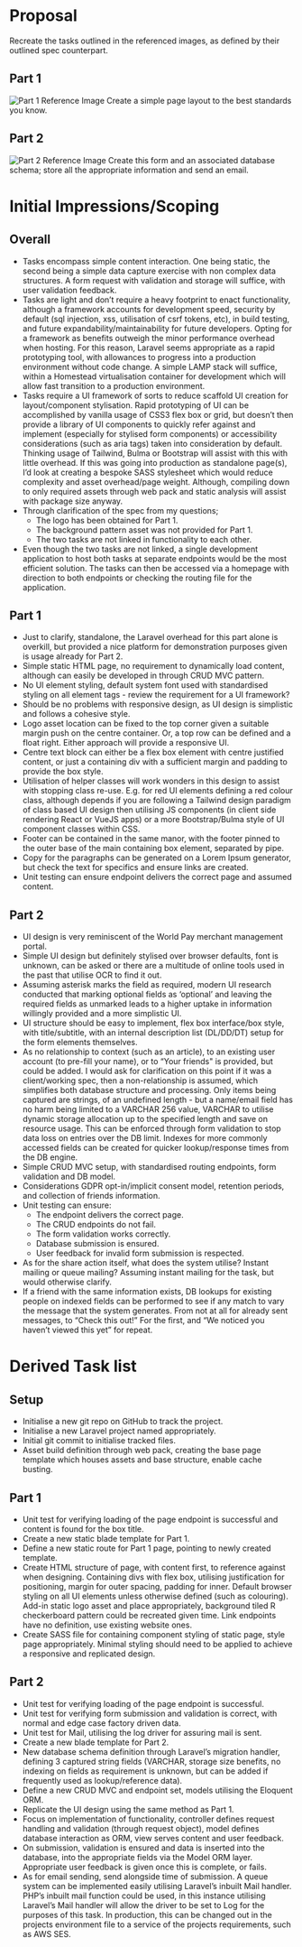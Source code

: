 # Proposal
Recreate the tasks outlined in the referenced images, as defined by their outlined spec counterpart.

## Part 1
![Part 1 Reference Image](https://raw.githubusercontent.com/othyn/challenge/master/plan/assets/part_1.png)
Create a simple page layout to the best standards you know.

## Part 2
![Part 2 Reference Image](https://raw.githubusercontent.com/othyn/challenge/master/plan/assets/part_2.png)
Create this form and an associated database schema; store all the appropriate information and send an email.

# Initial Impressions/Scoping

## Overall
- Tasks encompass simple content interaction. One being static, the second being a simple data capture exercise with non complex data structures. A form request with validation and storage will suffice, with user validation feedback.
- Tasks are light and don’t require a heavy footprint to enact functionality, although a framework accounts for development speed, security by default (sql injection, xss, utilisation of csrf tokens, etc), in build testing, and future expandability/maintainability for future developers. Opting for a framework as benefits outweigh the minor performance overhead when hosting. For this reason, Laravel seems appropriate as a rapid prototyping tool, with allowances to progress into a production environment without code change. A simple LAMP stack will suffice, within a Homestead virtualisation container for development which will allow fast transition to a production environment.
- Tasks require a UI framework of sorts to reduce scaffold UI creation for layout/component stylisation. Rapid prototyping of UI can be accomplished by vanilla usage of CSS3 flex box or grid, but doesn’t then provide a library of UI components to quickly refer against and implement (especially for stylised form components) or accessibility considerations (such as aria tags) taken into consideration by default. Thinking usage of Tailwind, Bulma or Bootstrap will assist with this with little overhead. If this was going into production as standalone page(s), I’d look at creating a bespoke SASS stylesheet which would reduce complexity and asset overhead/page weight. Although, compiling down to only required assets through web pack and static analysis will assist with package size anyway.
- Through clarification of the spec from my questions;
    - The logo has been obtained for Part 1.
    - The background pattern asset was not provided for Part 1.
    - The two tasks are not linked in functionality to each other.
- Even though the two tasks are not linked, a single development application to host both tasks at separate endpoints would be the most efficient solution. The tasks can then be accessed via a homepage with direction to both endpoints or checking the routing file for the application.

## Part 1
- Just to clarify, standalone, the Laravel overhead for this part alone is overkill, but provided a nice platform for demonstration purposes given is usage already for Part 2.
- Simple static HTML page, no requirement to dynamically load content, although can easily be developed in through CRUD MVC pattern.
- No UI element styling, default system font used with standardised styling on all element tags - review the requirement for a UI framework?
- Should be no problems with responsive design, as UI design is simplistic and follows a cohesive style.
- Logo asset location can be fixed to the top corner given a suitable margin push on the centre container. Or, a top row can be defined and a float right. Either approach will provide a responsive UI.
- Centre text block can either be a flex box element with centre justified content, or just a containing div with a sufficient margin and padding to provide the box style.
- Utilisation of helper classes will work wonders in this design to assist with stopping class re-use. E.g. for red UI elements defining a red colour class, although depends if you are following a Tailwind design paradigm of class based UI design then utilising JS components (in client side rendering React or VueJS apps) or a more Bootstrap/Bulma style of UI component classes within CSS.
- Footer can be contained in the same manor, with the footer pinned to the outer base of the main containing box element, separated by pipe.
- Copy for the paragraphs can be generated on a Lorem Ipsum generator, but check the text for specifics and ensure links are created.
- Unit testing can ensure endpoint delivers the correct page and assumed content.

## Part 2
- UI design is very reminiscent of the World Pay merchant management portal.
- Simple UI design but definitely stylised over browser defaults, font is unknown, can be asked or there are a multitude of online tools used in the past that utilise OCR to find it out.
- Assuming asterisk marks the field as required, modern UI research conducted that marking optional fields as ‘optional’ and leaving the required fields as unmarked leads to a higher uptake in information willingly provided and a more simplistic UI.
- UI structure should be easy to implement, flex box interface/box style, with title/subtitle, with an internal description list (DL/DD/DT) setup for the form elements themselves.
- As no relationship to context (such as an article), to an existing user account (to pre-fill your name), or to “Your friends" is provided, but could be added. I would ask for clarification on this point if it was a client/working spec, then a non-relationship is assumed, which simplifies both database structure and processing. Only items being captured are strings, of an undefined length - but a name/email field has no harm being limited to a VARCHAR 256 value, VARCHAR to utilise dynamic storage allocation up to the specified length and save on resource usage. This can be enforced through form validation to stop data loss on entries over the DB limit. Indexes for more commonly accessed fields can be created for quicker lookup/response times from the DB engine.
- Simple CRUD MVC setup, with standardised routing endpoints, form validation and DB model.
- Considerations GDPR opt-in/implicit consent model, retention periods, and collection of friends information.
- Unit testing can ensure:
    - The endpoint delivers the correct page.
    - The CRUD endpoints do not fail.
    - The form validation works correctly.
    - Database submission is ensured.
    - User feedback for invalid form submission is respected.
- As for the share action itself, what does the system utilise? Instant mailing or queue mailing? Assuming instant mailing for the task, but would otherwise clarify.
- If a friend with the same information exists, DB lookups for existing people on indexed fields can be performed to see if any match to vary the message that the system generates. From not at all for already sent messages, to “Check this out!” For the first, and “We noticed you haven’t viewed this yet” for repeat.

# Derived Task list

## Setup
- Initialise a new git repo on GitHub to track the project.
- Initialise a new Laravel project named appropriately.
- Initial git commit to initialise tracked files.
- Asset build definition through web pack, creating the base page template which houses assets and base structure, enable cache busting.

## Part 1
- Unit test for verifying loading of the page endpoint is successful and content is found for the box title.
- Create a new static blade template for Part 1.
- Define a new static route for Part 1 page, pointing to newly created template.
- Create HTML structure of page, with content first, to reference against when designing. Containing divs with flex box, utilising justification for positioning, margin for outer spacing, padding for inner. Default browser styling on all UI elements unless otherwise defined (such as colouring). Add-in static logo asset and place appropriately, background tiled R checkerboard pattern could be recreated given time. Link endpoints have no definition, use existing website ones.
- Create SASS file for containing component styling of static page, style page appropriately. Minimal styling should need to be applied to achieve a responsive and replicated design.

## Part 2
- Unit test for verifying loading of the page endpoint is successful.
- Unit test for verifying form submission and validation is correct, with normal and edge case factory driven data.
- Unit test for Mail, utilising the log driver for assuring mail is sent.
- Create a new blade template for Part 2.
- New database schema definition through Laravel’s migration handler, defining 3 captured string fields (VARCHAR, storage size benefits, no indexing on fields as requirement is unknown, but can be added if frequently used as lookup/reference data).
- Define a new CRUD MVC and endpoint set, models utilising the Eloquent ORM.
- Replicate the UI design using the same method as Part 1.
- Focus on implementation of functionality, controller defines request handling and validation (through request object), model defines database interaction as ORM, view serves content and user feedback.
- On submission, validation is ensured and data is inserted into the database, into the appropriate fields via the Model ORM layer. Appropriate user feedback is given once this is complete, or fails.
- As for email sending, send alongside time of submission. A queue system can be implemented easily utilising Laravel’s inbuilt Mail handler. PHP’s inbuilt mail function could be used, in this instance utilising Laravel’s Mail handler will allow the driver to be set to Log for the purposes of this task. In production, this can be changed out in the projects environment file to a service of the projects requirements, such as AWS SES.
